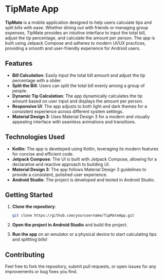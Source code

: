 # TipMate App

**TipMate** is a mobile application designed to help users calculate tips and split bills with ease. Whether dining out with friends or managing group expenses, TipMate provides an intuitive interface to input the total bill, adjust the tip percentage, and calculate the amount per person. The app is built using Jetpack Compose and adheres to modern UI/UX practices, providing a smooth and user-friendly experience for Android users.

## Features

- **Bill Calculation**: Easily input the total bill amount and adjust the tip percentage with a slider.
- **Split the Bill**: Users can split the total bill evenly among a group of people.
- **Dynamic Tip Calculation**: The app dynamically calculates the tip amount based on user input and displays the amount per person.
- **Responsive UI**: The app adjusts to both light and dark themes for a consistent experience across different system settings.
- **Material Design 3**: Uses Material Design 3 for a modern and visually appealing interface with seamless animations and transitions.

## Technologies Used

- **Kotlin**: The app is developed using Kotlin, leveraging its modern features for concise and efficient code.
- **Jetpack Compose**: The UI is built with Jetpack Compose, allowing for a declarative and reactive approach to building UI.
- **Material Design 3**: The app follows Material Design 3 guidelines to provide a consistent, polished user experience.
- **Android Studio**: The project is developed and tested in Android Studio.

## Getting Started

1. **Clone the repository**:
    ```bash
    git clone https://github.com/yourusername/TipMateApp.git
    ```

2. **Open the project in Android Studio** and build the project.

3. **Run the app** on an emulator or a physical device to start calculating tips and splitting bills!

## Contributing

Feel free to fork the repository, submit pull requests, or open issues for any improvements or bug fixes you find.
